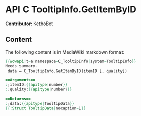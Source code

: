 # API C TooltipInfo.GetItemByID

**Contributor:** KethoBot

## Content

The following content is in MediaWiki markdown format:

```mediawiki
{{wowapi|t=a|namespace=C_TooltipInfo|system=TooltipInfo}}
Needs summary.
 data = C_TooltipInfo.GetItemByID(itemID [, quality])

==Arguments==
:;itemID:{{apitype|number}}
:;quality:{{apitype|number?}}

==Returns==
:;data:{{apitype|TooltipData}}
{{:Struct TooltipData|nocaption=1}}
```